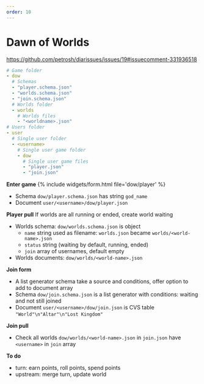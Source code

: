 ```yaml
---
order: 10
---
```


# Dawn of Worlds

<https://github.com/petrosh/diarissues/issues/19#issuecomment-331936518>

``` yml
# Game folder
- dow
  # Schemas
  - "player.schema.json"
  - "worlds.schema.json"
  - "join.schema.json"
  # Worlds folder
  - worlds
    # Worlds files
    - "<worldname>.json"
# Users folder
- user
  # Single user folder
  - <username>
    # Single user game folder
    - dow
      # Single user game files
      - "player.json"
      - "join.json"
```

**Enter game**
{% include widgets/form.html file='dow/player' %}
- Schema `dow/player.schema.json` has string `god_name`
- Document `user/<username>/dow/player.json`

**Player pull**
If worlds are all running or ended, create world waiting
- Worlds schema: `dow/worlds.schema.json` is object
  - `name` string <world-name> used as filename: `worlds.json` became `worlds/<world-name>.json`
  - `status` string (waiting by default, running, ended)
  - `join` array of usernames, default empty
- Worlds documents: `dow/worlds/<world-name>.json`

**Join form**
- A list generator schema take a source and conditions, offer option to add to document array
- Schema `dow/join.schema.json` is a list generator with conditions: waiting and not still joined
- Document `user/<username>/dow/join.json` is CVS table `"World"\n"Altar"\n"Lost Kingdom"`

**Join pull**
- Check all worlds `dow/worlds/<world-name>.json` in `join.json` have `<username>` in `join` array 

**To do**
- turn: earn points, roll points, spend points
- upstream: merge turn, update world